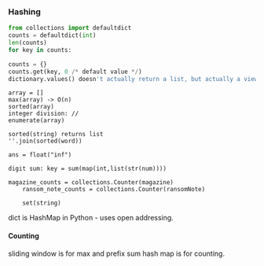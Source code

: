 ### Hashing
```python
from collections import defaultdict
counts = defaultdict(int)
len(counts)
for key in counts:
```
```python
counts = {}
counts.get(key, 0 /* default value */)
dictionary.values() doesn't actually return a list, but actually a view object. We need to convert it to a list first.
```
```
array = []
max(array) -> O(n)
sorted(array)
integer division: //
enumerate(array)

sorted(string) returns list
''.join(sorted(word))

ans = float("inf")

digit sum: key = sum(map(int,list(str(num))))

magazine_counts = collections.Counter(magazine)
    ransom_note_counts = collections.Counter(ransomNote)

    set(string)
```

dict is HashMap in Python - uses open addressing.


#### Counting
sliding window is for max and prefix sum hash map is for counting.